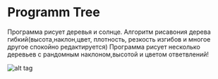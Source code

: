 Programm Tree
====
Программа рисует деревья и солнце. Алгоритм рисавония дерева гибкий(высота,наклон,цвет, плотность, резкость изгибов и многое другое спокойно редактируется) Программа рисует несколько деревьев с рандомным наклоном,высотой и цветом ответвлений!

![alt tag](http://cs14115.vk.me/c607624/v607624483/655d/DSKsphaOltA.jpg)

